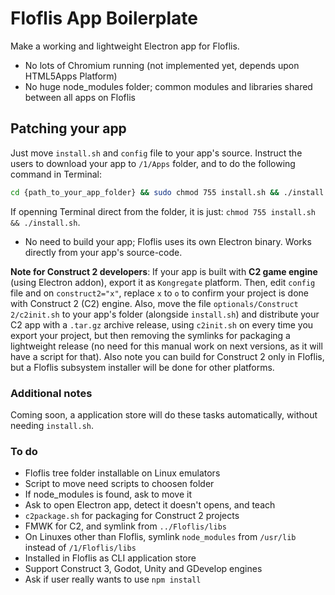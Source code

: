 # Floflis App Boilerplate

Make a working and lightweight Electron app for Floflis.

* No lots of Chromium running (not implemented yet, depends upon HTML5Apps Platform)
* No huge node_modules folder; common modules and libraries shared between all apps on Floflis

## Patching your app

Just move `install.sh` and `config` file to your app's source. Instruct the users to download your app to `/1/Apps` folder, and to do the following command in Terminal:

```bash
cd {path_to_your_app_folder} && sudo chmod 755 install.sh && ./install.sh
```

If openning Terminal direct from the folder, it is just: `chmod 755 install.sh && ./install.sh`.

* No need to build your app; Floflis uses its own Electron binary. Works directly from your app's source-code.

**Note for Construct 2 developers**: If your app is built with **C2 game engine** (using Electron addon), export it as `Kongregate` platform. Then, edit `config` file and on `construct2="x"`, replace `x` to `o` to confirm your project is done with Construct 2 (C2) engine.
Also, move the file `optionals/Construct 2/c2init.sh` to your app's folder (alongside `install.sh`) and distribute your C2 app with a `.tar.gz` archive release, using `c2init.sh` on every time you export your project, but then removing the symlinks for packaging a lightweight release (no need for this manual work on next versions, as it will have a script for that). Also note you can build for Construct 2 only in Floflis, but a Floflis subsystem installer will be done for other platforms.

### Additional notes

Coming soon, a application store will do these tasks automatically, without needing `install.sh`.

### To do

* Floflis tree folder installable on Linux emulators
* Script to move need scripts to choosen folder
* If node_modules is found, ask to move it
* Ask to open Electron app, detect it doesn't opens, and teach
* `c2package.sh` for packaging for Construct 2 projects
* FMWK for C2, and symlink from `../Floflis/libs`
* On Linuxes other than Floflis, symlink `node_modules` from `/usr/lib` instead of `/1/Floflis/libs`
* Installed in Floflis as CLI application store
* Support Construct 3, Godot, Unity and GDevelop engines
* Ask if user really wants to use `npm install`
